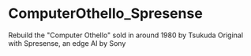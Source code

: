 # ComputerOthello_Spresense
Rebuild the "Computer Othello" sold in around 1980 by Tsukuda Original with Spresense, an edge AI by Sony
